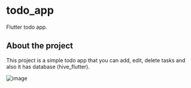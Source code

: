 # todo_app

Flutter todo app.

## About the project

This project is a simple todo app that you can add, edit, delete tasks and also it has database (hive_flutter).

![image](https://github.com/user-attachments/assets/9ff53d23-6f76-4afd-85f6-53d87c1020c2)
